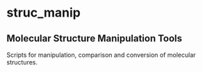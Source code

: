 # struc_manip
## Molecular Structure Manipulation Tools

Scripts for manipulation, comparison and conversion of molecular structures. 
